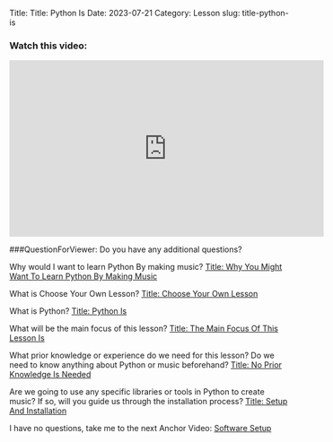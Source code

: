 Title: Title: Python Is
Date: 2023-07-21
Category: Lesson
slug: title-python-is



### Watch this video:
<iframe width="560" height="315" src="https://www.youtube.com/embed/VideoURL: videlurl" title="YouTube video player" frameborder="0" allow="accelerometer; autoplay; clipboard-write; encrypted-media; gyroscope; picture-in-picture; web-share" allowfullscreen></iframe>

###QuestionForViewer: Do you have any additional questions?

Why would I want to learn Python By making music?    [Title: Why You Might Want To Learn Python By Making Music](title-why-you-might-want-to-learn-python-by-making-music.html)

What is Choose Your Own Lesson?    [Title: Choose Your Own Lesson](title-choose-your-own-lesson.html)

What is Python?    [Title: Python Is](title-python-is.html)

What will be the main focus of this lesson?    [Title: The Main Focus Of This Lesson Is](title-the-main-focus-of-this-lesson-is.html)

What prior knowledge or experience do we need for this lesson? Do we need to know anything about Python or music beforehand?    [Title: No Prior Knowledge Is Needed](title-no-prior-knowledge-is-needed.html)

Are we going to use any specific libraries or tools in Python to create music? If so, will you guide us through the installation process?    [Title: Setup And Installation](title-setup-and-installation.html)

I have no questions, take me to the next Anchor Video:    [Software Setup](software-setup.html)



